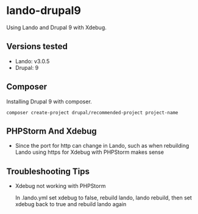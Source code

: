 # lando-drupal9
Using Lando and Drupal 9 with Xdebug.

## Versions tested
* Lando: v3.0.5
* Drupal: 9

## Composer
Installing Drupal 9 with composer.

    composer create-project drupal/recommended-project project-name

## PHPStorm And Xdebug
* Since the port for http can change in Lando, such as when rebuilding Lando using https for Xdebug with PHPStorm makes sense

## Troubleshooting Tips
* Xdebug not working with PHPStorm

    In .lando.yml set xdebug to false, rebuild lando, lando rebuild, then set xdebug back to true and rebuild lando again
